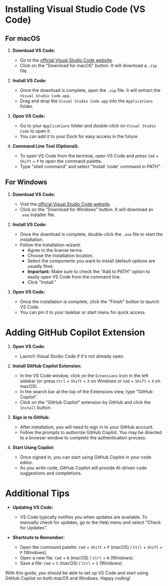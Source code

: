 # Installing Visual Studio Code (VS Code)

## For macOS

1. **Download VS Code:**
   - Go to the [official Visual Studio Code website](https://code.visualstudio.com/).
   - Click on the "Download for macOS" button. It will download a `.zip` file.

2. **Install VS Code:**
   - Once the download is complete, open the `.zip` file. It will extract the `Visual Studio Code.app`.
   - Drag and drop the `Visual Studio Code.app` into the `Applications` folder.

3. **Open VS Code:**
   - Go to your `Applications` folder and double-click on `Visual Studio Code` to open it.
   - You can add it to your Dock for easy access in the future.

4. **Command Line Tool (Optional):**
   - To open VS Code from the terminal, open VS Code and press `Cmd` + `Shift` + `P` to open the command palette.
   - Type "shell command" and select "Install 'code' command in PATH".

## For Windows

1. **Download VS Code:**
   - Visit the [official Visual Studio Code website](https://code.visualstudio.com/).
   - Click on the "Download for Windows" button. It will download an `.exe` installer file.

2. **Install VS Code:**
   - Once the download is complete, double-click the `.exe` file to start the installation.
   - Follow the installation wizard:
     - Agree to the license terms.
     - Choose the installation location.
     - Select the components you want to install (default options are usually fine).
     - **Important:** Make sure to check the "Add to PATH" option to easily open VS Code from the command line.
     - Click "Install."

3. **Open VS Code:**
   - Once the installation is complete, click the "Finish" button to launch VS Code.
   - You can pin it to your taskbar or start menu for quick access.

# Adding GitHub Copilot Extension

1. **Open VS Code:**
   - Launch Visual Studio Code if it's not already open.

2. **Install GitHub Copilot Extension:**
   - In the VS Code window, click on the `Extensions` icon in the left sidebar (or press `Ctrl` + `Shift` + `X` on Windows or `Cmd` + `Shift` + `X` on macOS).
   - In the search bar at the top of the Extensions view, type "GitHub Copilot".
   - Click on the "GitHub Copilot" extension by GitHub and click the `Install` button.

3. **Sign in to GitHub:**
   - After installation, you will need to sign in to your GitHub account.
   - Follow the prompts to authorize GitHub Copilot. You may be directed to a browser window to complete the authentication process.

4. **Start Using Copilot:**
   - Once signed in, you can start using GitHub Copilot in your code editor.
   - As you write code, GitHub Copilot will provide AI-driven code suggestions and completions.

# Additional Tips

- **Updating VS Code:**
  - VS Code typically notifies you when updates are available. To manually check for updates, go to the Help menu and select "Check for Updates".

- **Shortcuts to Remember:**
  - Open the command palette: `Cmd` + `Shift` + `P` (macOS) / `Ctrl` + `Shift` + `P` (Windows).
  - Open a new file: `Cmd` + `N` (macOS) / `Ctrl` + `N` (Windows).
  - Save a file: `Cmd` + `S` (macOS) / `Ctrl` + `S` (Windows).

With this guide, you should be able to set up VS Code and start using GitHub Copilot on both macOS and Windows. Happy coding!
